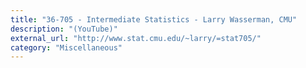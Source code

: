 ```yaml
---
title: "36-705 - Intermediate Statistics - Larry Wasserman, CMU"
description: "(YouTube)"
external_url: "http://www.stat.cmu.edu/~larry/=stat705/"
category: "Miscellaneous"
---
```

